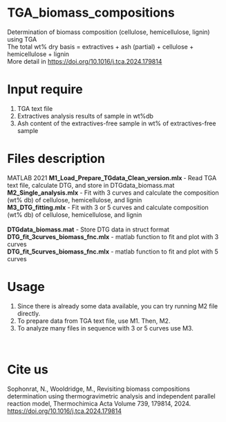 # TGA_biomass_compositions
Determination of biomass composition (cellulose, hemicellulose, lignin) using TGA <br>
The total wt% dry basis  = extractives + ash (partial) + cellulose + hemicellulose + lignin <br>
More detail in https://doi.org/10.1016/j.tca.2024.179814

# Input require
1. TGA text file <br>
2. Extractives analysis results of sample in wt%db <br>
3. Ash content of the extractives-free sample in wt% of extractives-free sample <br>

# Files description
MATLAB 2021
<b>M1_Load_Prepare_TGdata_Clean_version.mlx </b>  - Read TGA text file, calculate DTG, and store in DTGdata_biomass.mat <br>
<b>M2_Single_analysis.mlx</b> - Fit with 3 curves and calculate the composition (wt% db) of cellulose, hemicellulose, and lignin <br>
<b>M3_DTG_fitting.mlx</b> - Fit with 3 or 5 curves and calculate composition (wt% db) of cellulose, hemicellulose, and lignin <br>
<br>
<b>DTGdata_biomass.mat</b> - Store DTG data in struct format <br>
<b>DTG_fit_3curves_biomass_fnc.mlx</b> - matlab function to fit and plot with 3 curves <br>
<b>DTG_fit_5curves_biomass_fnc.mlx</b> - matlab function to fit and plot with 5 curves <br>

# Usage
1. Since there is already some data available, you can try running M2 file directly. <br>
2. To prepare data from TGA text file, use M1. Then, M2. <br>
3. To analyze many files in sequence with 3 or 5 curves use M3. <br>
<br>

# Cite us
Sophonrat, N., Wooldridge, M., Revisiting biomass compositions determination using thermogravimetric analysis and independent parallel reaction model, Thermochimica Acta
Volume 739, 179814, 2024. https://doi.org/10.1016/j.tca.2024.179814
